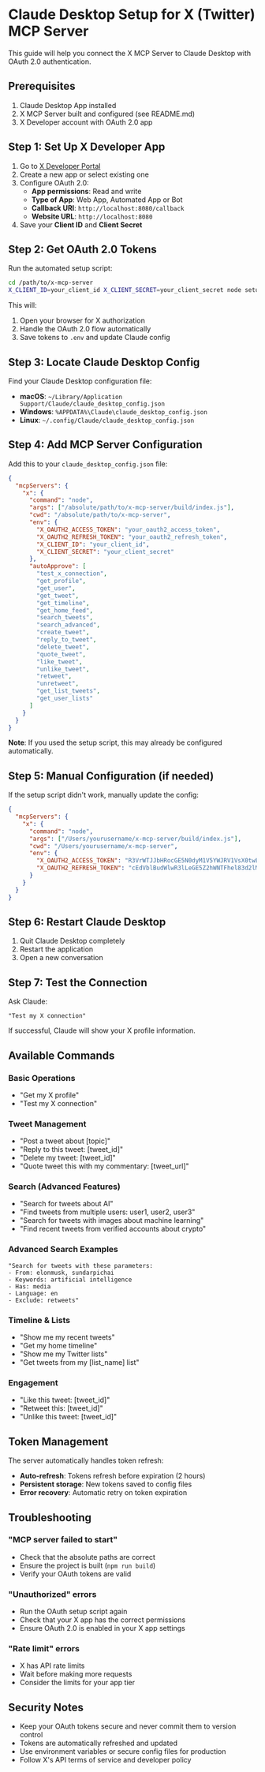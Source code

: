 # Claude Desktop Setup for X (Twitter) MCP Server

This guide will help you connect the X MCP Server to Claude Desktop with OAuth 2.0 authentication.

## Prerequisites

1. Claude Desktop App installed
2. X MCP Server built and configured (see README.md)
3. X Developer account with OAuth 2.0 app

## Step 1: Set Up X Developer App

1. Go to [X Developer Portal](https://developer.twitter.com/en/portal/projects-and-apps)
2. Create a new app or select existing one
3. Configure OAuth 2.0:
   - **App permissions**: Read and write
   - **Type of App**: Web App, Automated App or Bot
   - **Callback URI**: `http://localhost:8080/callback`
   - **Website URL**: `http://localhost:8080`
4. Save your **Client ID** and **Client Secret**

## Step 2: Get OAuth 2.0 Tokens

Run the automated setup script:

```bash
cd /path/to/x-mcp-server
X_CLIENT_ID=your_client_id X_CLIENT_SECRET=your_client_secret node setup-oauth2.js
```

This will:
1. Open your browser for X authorization
2. Handle the OAuth 2.0 flow automatically
3. Save tokens to `.env` and update Claude config

## Step 3: Locate Claude Desktop Config

Find your Claude Desktop configuration file:

- **macOS**: `~/Library/Application Support/Claude/claude_desktop_config.json`
- **Windows**: `%APPDATA%\Claude\claude_desktop_config.json`
- **Linux**: `~/.config/Claude/claude_desktop_config.json`

## Step 4: Add MCP Server Configuration

Add this to your `claude_desktop_config.json` file:

```json
{
  "mcpServers": {
    "x": {
      "command": "node",
      "args": ["/absolute/path/to/x-mcp-server/build/index.js"],
      "cwd": "/absolute/path/to/x-mcp-server",
      "env": {
        "X_OAUTH2_ACCESS_TOKEN": "your_oauth2_access_token",
        "X_OAUTH2_REFRESH_TOKEN": "your_oauth2_refresh_token",
        "X_CLIENT_ID": "your_client_id",
        "X_CLIENT_SECRET": "your_client_secret"
      },
      "autoApprove": [
        "test_x_connection",
        "get_profile",
        "get_user",
        "get_tweet",
        "get_timeline",
        "get_home_feed",
        "search_tweets",
        "search_advanced",
        "create_tweet",
        "reply_to_tweet",
        "delete_tweet",
        "quote_tweet",
        "like_tweet",
        "unlike_tweet",
        "retweet",
        "unretweet",
        "get_list_tweets",
        "get_user_lists"
      ]
    }
  }
}
```

**Note**: If you used the setup script, this may already be configured automatically.

## Step 5: Manual Configuration (if needed)

If the setup script didn't work, manually update the config:

```json
{
  "mcpServers": {
    "x": {
      "command": "node",
      "args": ["/Users/yourusername/x-mcp-server/build/index.js"],
      "cwd": "/Users/yourusername/x-mcp-server",
      "env": {
        "X_OAUTH2_ACCESS_TOKEN": "R3VrWTJJbHRocGE5N0dyM1V5YWJRV1VsX0twLWVuOUhMSlU2RjRJRVBSbW5FOjE3NTUyMzI3MjkxMjg6MToF0OjE",
        "X_OAUTH2_REFRESH_TOKEN": "cEdVblBudWlwR3lLeGE5Z2hWNTFhel83d2lMUHdWZDlUeWNnaGw0YmZZRlV0OjE3MzI3MjkxMjg6MToxOnJ0OjE"
      }
    }
  }
}
```

## Step 6: Restart Claude Desktop

1. Quit Claude Desktop completely
2. Restart the application
3. Open a new conversation

## Step 7: Test the Connection

Ask Claude:
```
"Test my X connection"
```

If successful, Claude will show your X profile information.

## Available Commands

### Basic Operations
- "Get my X profile"
- "Test my X connection"

### Tweet Management
- "Post a tweet about [topic]"
- "Reply to this tweet: [tweet_id]"
- "Delete my tweet: [tweet_id]"
- "Quote tweet this with my commentary: [tweet_url]"

### Search (Advanced Features)
- "Search for tweets about AI"
- "Find tweets from multiple users: user1, user2, user3"
- "Search for tweets with images about machine learning"
- "Find recent tweets from verified accounts about crypto"

### Advanced Search Examples
```
"Search for tweets with these parameters:
- From: elonmusk, sundarpichai
- Keywords: artificial intelligence
- Has: media
- Language: en
- Exclude: retweets"
```

### Timeline & Lists
- "Show me my recent tweets"
- "Get my home timeline"
- "Show me my Twitter lists"
- "Get tweets from my [list_name] list"

### Engagement
- "Like this tweet: [tweet_id]"
- "Retweet this: [tweet_id]"
- "Unlike this tweet: [tweet_id]"

## Token Management

The server automatically handles token refresh:

- **Auto-refresh**: Tokens refresh before expiration (2 hours)
- **Persistent storage**: New tokens saved to config files
- **Error recovery**: Automatic retry on token expiration

## Troubleshooting

### "MCP server failed to start"
- Check that the absolute paths are correct
- Ensure the project is built (`npm run build`)
- Verify your OAuth tokens are valid

### "Unauthorized" errors
- Run the OAuth setup script again
- Check that your X app has the correct permissions
- Ensure OAuth 2.0 is enabled in your X app settings

### "Rate limit" errors
- X has API rate limits
- Wait before making more requests
- Consider the limits for your app tier

## Security Notes

- Keep your OAuth tokens secure and never commit them to version control
- Tokens are automatically refreshed and updated
- Use environment variables or secure config files for production
- Follow X's API terms of service and developer policy
